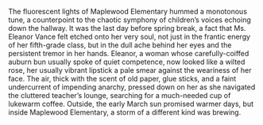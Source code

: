 The fluorescent lights of Maplewood Elementary hummed a monotonous tune, a counterpoint to the chaotic symphony of children’s voices echoing down the hallway.  It was the last day before spring break, a fact that Ms. Eleanor Vance felt etched onto her very soul, not just in the frantic energy of her fifth-grade class, but in the dull ache behind her eyes and the persistent tremor in her hands.  Eleanor, a woman whose carefully-coiffed auburn bun usually spoke of quiet competence, now looked like a wilted rose, her usually vibrant lipstick a pale smear against the weariness of her face.  The air, thick with the scent of old paper, glue sticks, and a faint undercurrent of impending anarchy, pressed down on her as she navigated the cluttered teacher’s lounge, searching for a much-needed cup of lukewarm coffee.  Outside, the early March sun promised warmer days, but inside Maplewood Elementary, a storm of a different kind was brewing.
